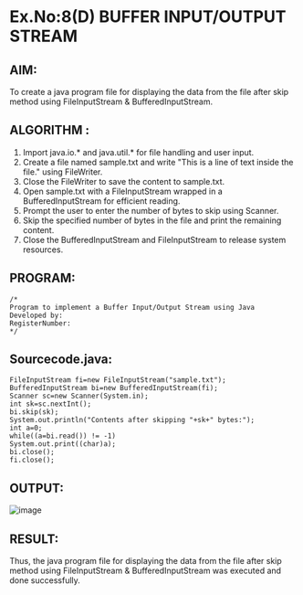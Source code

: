 # Ex.No:8(D) BUFFER INPUT/OUTPUT STREAM

## AIM:
 To create a java program file for displaying the data from the file after skip method using FileInputStream & BufferedInputStream.

## ALGORITHM :
1.	Import java.io.* and java.util.* for file handling and user input.
2.	Create a file named sample.txt and write "This is a line of text inside the file." using FileWriter.
3.	Close the FileWriter to save the content to sample.txt.
4.	Open sample.txt with a FileInputStream wrapped in a BufferedInputStream for efficient reading.
5.	Prompt the user to enter the number of bytes to skip using Scanner.
6.	Skip the specified number of bytes in the file and print the remaining content.
7.	Close the BufferedInputStream and FileInputStream to release system resources.




## PROGRAM:
 ```
/*
Program to implement a Buffer Input/Output Stream using Java
Developed by: 
RegisterNumber:  
*/
```

## Sourcecode.java:
```
FileInputStream fi=new FileInputStream("sample.txt");
BufferedInputStream bi=new BufferedInputStream(fi);
Scanner sc=new Scanner(System.in);
int sk=sc.nextInt();
bi.skip(sk);
System.out.println("Contents after skipping "+sk+" bytes:");
int a=0;
while((a=bi.read()) != -1)
System.out.print((char)a);
bi.close();
fi.close();
```






## OUTPUT:

![image](https://github.com/user-attachments/assets/9cbbf6f4-ffac-4905-97ab-18fef3f33078)


## RESULT:
Thus, the java program file for displaying the data from the file after skip method using FileInputStream & BufferedInputStream was executed and done successfully.


